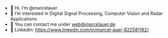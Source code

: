 - 👋 Hi, I’m @marcelauer
- 👀 I’m interested in Digital Signal Processing, Computer Vision and Radar Applications
- 📧 You can contact me under [web@marcelauer.de](mailto:web@marcelauer.de)
- 🔗 LinkedIn: https://www.linkedin.com/in/marcel-auer-822581182/

<!---
marcelauer/marcelauer is a ✨ special ✨ repository because its `README.md` (this file) appears on your GitHub profile.
You can click the Preview link to take a look at your changes.
--->
